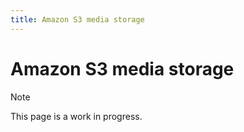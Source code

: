```yaml
---
title: Amazon S3 media storage
---
```


# Amazon S3 media storage

> [!NOTE]
> This page is a work in progress.
